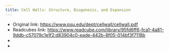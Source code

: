 ```yaml
---
title: Cell Walls: Structure, Biogenesis, and Expansion
---
```


- Original link: https://www.psu.edu/dept/cellwall/cellwall.pdf
- Readcubes link: https://www.readcube.com/library/95fd6ff6-fca1-4a81-9ddb-c57079c1e1f2:d83904c0-eade-442b-8f05-014bf3f7118b
-
-